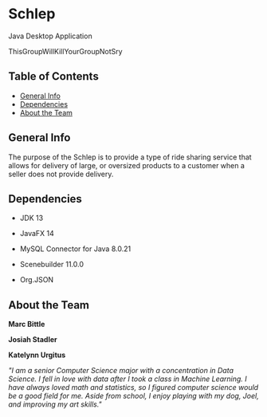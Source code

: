 # Schlep

Java Desktop Application

ThisGroupWillKillYourGroupNotSry

## Table of Contents

* [General Info](#General-Info)
* [Dependencies](#Dependencies)
* [About the Team](#About-the-Team)

## General Info

The purpose of the Schlep is to provide a type of ride sharing service that allows for delivery of large, or oversized products to a customer when a seller does not provide delivery.

## Dependencies

- JDK 13

- JavaFX 14

- MySQL Connector for Java 8.0.21

- Scenebuilder 11.0.0

- Org.JSON

## About the Team

**Marc Bittle**

**Josiah Stadler**

**Katelynn Urgitus**

  *"I am a senior Computer Science major with a concentration in Data Science. I fell in love with data after I took a class in Machine Learning. I have always loved math and statistics, so I figured computer science would be a good field for me. Aside from school, I enjoy playing with my dog, Joel, and improving my art skills."*
